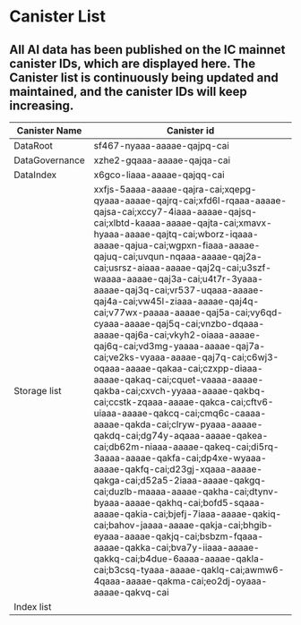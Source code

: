 # Canister List

## All AI data has been published on the IC mainnet canister IDs, which are displayed here. The Canister list is continuously being updated and maintained, and the canister IDs will keep increasing.


| Canister Name | Canister id |
|---------------|---------------------|
| DataRoot      | sf467-nyaaa-aaaae-qajpq-cai |
| DataGovernance | xzhe2-gqaaa-aaaae-qajqa-cai |
| DataIndex     | x6gco-liaaa-aaaae-qajqq-cai |
| Storage list  | xxfjs-5aaaa-aaaae-qajra-cai;xqepg-qyaaa-aaaae-qajrq-cai;xfd6l-rqaaa-aaaae-qajsa-cai;xccy7-4iaaa-aaaae-qajsq-cai;xlbtd-kaaaa-aaaae-qajta-cai;xmavx-hyaaa-aaaae-qajtq-cai;wborz-iqaaa-aaaae-qajua-cai;wgpxn-fiaaa-aaaae-qajuq-cai;uvqun-nqaaa-aaaae-qaj2a-cai;usrsz-aiaaa-aaaae-qaj2q-cai;u3szf-waaaa-aaaae-qaj3a-cai;u4t7r-3yaaa-aaaae-qaj3q-cai;vr537-uqaaa-aaaae-qaj4a-cai;vw45l-ziaaa-aaaae-qaj4q-cai;v77wx-paaaa-aaaae-qaj5a-cai;vy6qd-cyaaa-aaaae-qaj5q-cai;vnzbo-dqaaa-aaaae-qaj6a-cai;vkyh2-oiaaa-aaaae-qaj6q-cai;vd3mg-yaaaa-aaaae-qaj7a-cai;ve2ks-vyaaa-aaaae-qaj7q-cai;c6wj3-oqaaa-aaaae-qakaa-cai;czxpp-diaaa-aaaae-qakaq-cai;cquet-vaaaa-aaaae-qakba-cai;cxvch-yyaaa-aaaae-qakbq-cai;ccstk-zqaaa-aaaae-qakca-cai;cftv6-uiaaa-aaaae-qakcq-cai;cmq6c-caaaa-aaaae-qakda-cai;clryw-pyaaa-aaaae-qakdq-cai;dg74y-aqaaa-aaaae-qakea-cai;db62m-niaaa-aaaae-qakeq-cai;di5rq-3aaaa-aaaae-qakfa-cai;dp4xe-wyaaa-aaaae-qakfq-cai;d23gj-xqaaa-aaaae-qakga-cai;d52a5-2iaaa-aaaae-qakgq-cai;duzlb-maaaa-aaaae-qakha-cai;dtynv-byaaa-aaaae-qakhq-cai;bofd5-sqaaa-aaaae-qakia-cai;bjefj-7iaaa-aaaae-qakiq-cai;bahov-jaaaa-aaaae-qakja-cai;bhgib-eyaaa-aaaae-qakjq-cai;bsbzm-fqaaa-aaaae-qakka-cai;bva7y-iiaaa-aaaae-qakkq-cai;b4due-6aaaa-aaaae-qakla-cai;b3csq-tyaaa-aaaae-qaklq-cai;awmw6-4qaaa-aaaae-qakma-cai;eo2dj-oyaaa-aaaae-qakvq-cai |
| Index list    |  |













